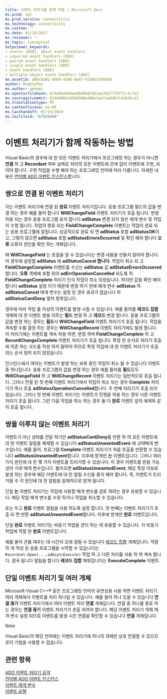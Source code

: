 ```yaml
---
title: 이벤트 처리기를 함께 작동 | Microsoft Docs
ms.prod: sql
ms.prod_service: connectivity
ms.technology: connectivity
ms.custom: ''
ms.date: 01/19/2017
ms.reviewer: ''
ms.topic: conceptual
helpviewer_keywords:
- events [ADO], about event handlers
- unpaired event handlers [ADO]
- paired event handlers [ADO]
- single event handlers [ADO]
- event handlers [ADO]
- multiple object event handlers [ADO]
ms.assetid: a86c8a02-dd69-420d-8a47-0188b339858d
author: MightyPen
ms.author: genemi
ms.openlocfilehash: b744dbd464aedbd9b87d22aa74277787fcc3c7a3
ms.sourcegitcommit: b2464064c0566590e486a3aafae6d67ce2645cef
ms.translationtype: MT
ms.contentlocale: ko-KR
ms.lasthandoff: 07/15/2019
ms.locfileid: "67925048"
---
```

# <a name="how-event-handlers-work-together"></a>이벤트 처리기가 함께 작동하는 방법
Visual Basic의 경우에 대 한 모든 이벤트 처리기에서 프로그래밍 하는 경우가 아니면 **연결** 하 고 **Recordset** 여부 실제로 처리의 모든 이벤트에 관계 없이 이벤트에 구현, 되어야 합니다. 구현 작업을 수행 해야 하는 프로그래밍 언어에 따라 다릅니다. 자세한 내용은 [언어별 ADO 이벤트 인스턴스](../../../ado/guide/data/ado-event-instantiation-by-language.md)합니다.  
  
## <a name="paired-event-handlers"></a>쌍으로 연결 된 이벤트 처리기  
 각는 이벤트 처리기에 연결 된 **완료** 이벤트 처리기입니다. 응용 프로그램 필드의 값을 변경 하는 경우 예를 들어 합니다 **WillChangeField** 이벤트 처리기가 호출 됩니다. 변경 허용 되는 경우 응용 프로그램 유지 합니다 **adStatus** 변경 되지 않은 매개 변수 및 작업이 수행 됩니다. 작업이 완료 되는 **FieldChangeComplete** 이벤트는 작업이 완료 되는 응용 프로그램에 알립니다. 성공적으로 완료 되 면 **adStatus** 포함 **adStatusOK**이 고, 그렇지 않으면 **adStatus** 포함 **adStatusErrorsOccurred** 및 확인 해야 합니다 **오류** 오류의 원인을 확인 하는 개체입니다.  
  
 때 **WillChangeField** 는 호출을 알 수 있습니다는 변경 내용을 만들지 않아야 합니다. 이 경우에 설정할 **adStatus** 에 **adStatusCancel 합니다.** 작업이 취소 되 고 **FieldChangeComplete** 이벤트를 수신는 **adStatus** 값 **adStatusErrorsOccurred**합니다. **오류** 개체에 포함 되어 **adErrOperationCancelled** 되도록 하 **FieldChangeComplete** 처리기 인식 작업이 취소 되었습니다. 하지만 값을 확인 해야 합니다 **adStatus** 설정 이기 때문에 변경 하기 전에 매개 변수 **adStatus** 하 **adStatusCancel** 매개 변수는 설정 된 경우 효과가 없습니다 하 **adStatusCantDeny** 절차 항목입니다.  
  
 경우에 따라 작업 둘 이상의 이벤트를 발생 시킬 수 있습니다. 예를 들어를 **레코드 집합** 개체에 대 한 이벤트 쌍을 이루는 **필드** 변경 하 고 **레코드** 변경 합니다. 응용 프로그램의 값을 변경 하는 경우는 **필드**서 **WillChangeField** 이벤트 처리기가 호출 됩니다. 작업을 계속할 수를 결정 하는 경우는 **WillChangeRecord** 이벤트 처리기에도 발생 합니다. 이 처리기에는 이벤트를 계속 허용 하면, 변경 하며 **FieldChangeComplete** 하 고 **RecordChangeComplete** 이벤트 처리기가 호출 됩니다. 특정 한 순서로 처리기 호출에 의존 하는 코드를 작성 하지 말아야 하므로 특정 작업에 대 한 이벤트 처리기가 호출 되는 순서 정의 되지 않았습니다.  
  
 인스턴스에서 여러는 이벤트가 발생 하는 보류 중인 작업이 취소 될 수 있습니다 이벤트 중 하나입니다. 응용 프로그램의 값을 변경 하는 경우 예를 들어를 **필드**모두 **WillChangeField** 하 고 **WillChangeRecord** 이벤트 처리기는 일반적으로 호출 됩니다. 그러나 연결 된 첫 번째 이벤트 처리기에서 작업이 취소 되는 경우 **Complete** 처리기가 즉시 호출 **adStatusOperationCancelled**합니다. 두 번째 처리기가 호출 되지 않습니다. 그러나 첫 번째 이벤트 처리기는 이벤트가 진행을 허용 하는 경우 다른 이벤트 처리기 호출 됩니다. 그런 다음 작업을 취소 하는 경우 둘 다 **완료** 이벤트 앞의 예제와 같이 호출 됩니다.  
  
## <a name="unpaired-event-handlers"></a>쌍을 이루지 않는 이벤트 처리기  
 이벤트가 아닌 상태를 전달 하기만 **adStatusCantDeny**를 반환 하 여 모든 이벤트에 대 한 이벤트 알림을 해제할 수 있습니다 **adStatusUnwantedEvent** 에 *상태*매개 변수입니다. 예를 들어, 프로그램 **Complete** 이벤트 처리기가 처음 호출을 반환할 수 있습니다 **adStatusUnwantedEvent**합니다. 이후에 받게만 **는** 이벤트입니다. 그러나 여러 가지 원인에 대 한 몇 가지 이벤트를 트리거할 수 있습니다. 이 경우 이벤트를 받을 가능성이 *이유* 매개 변수입니다. 돌아오면 **adStatusUnwantedEvent**, 해당 특정 이유로 발생 하는 경우에 해당 이벤트에 대 한 알림 수신을 중지 해야 합니다. 즉, 이벤트가 트리거될 수 각 원인에 대 한 알림을 잠재적으로 받게 됩니다.  
  
 단일 **는** 이벤트 처리기는 작업에 사용할 매개 변수를 검토 하려는 경우 유용할 수 있습니다. 해당 작업 매개 변수를 수정 하거나 작업을 취소할 수 있습니다.  
  
 또는 두고 **완료** 이벤트 알림을 사용 하도록 설정 합니다. 첫 번째는 이벤트 처리기가 호출 되 면 반환 **adStatusUnwantedEvent**합니다. 이후에 받게만 **완료** 이벤트입니다.  
  
 단일 **완료** 이벤트 처리기는 비동기 작업을 관리 하는 데 유용할 수 있습니다. 각 비동기 작업에 적절 한 **완료** 이벤트입니다.  
  
 예를 들어 큰를 채우는 데 시간이 오래 걸릴 수 있습니다 [레코드 집합](../../../ado/reference/ado-api/recordset-object-ado.md) 개체입니다. 적절 하 게 작성 된 응용 프로그램을 시작할 수 있습니다는 `Recordset.Open(...,adAsyncExecute)` 작업 하 고 다른 처리를 사용 하 여 계속 합니다. 결국 됩니다 알림을 합니다 **레코드 집합** 채워집니다는 **ExecuteComplete** 이벤트.  
  
## <a name="single-event-handlers-and-multiple-objects"></a>단일 이벤트 처리기 및 여러 개체  
 Microsoft Visual C++® 같은 프로그래밍 언어의 유연성을 사용 하면 이벤트 처리기 여러 개체에서 이벤트를 처리 하나일 수 있습니다. 예를 들어 하나 있을 수 있습니다 **연결 끊기** 이벤트 처리기에서 여러 이벤트 처리 **연결** 개체입니다. 연결 중 하나를 종료 하는 경우는 **연결 끊기** 이벤트 처리기가 호출 되어야 합니다. 해당 이벤트 처리기 개체 매개 변수 설정 되므로 이벤트를 발생 시킨 연결을 확인할 수 있습니다 **연결** 개체입니다.  
  
> [!NOTE]
>  Visual Basic의 해당 언어에는 이벤트 처리기에 하나의 개체만 상호 연결할 수 있으므로이 기법을 사용할 수 없습니다.  
  
## <a name="see-also"></a>관련 항목  
 [ADO 이벤트 처리기 요약](../../../ado/guide/data/ado-event-handler-summary.md)   
 [언어별 ADO 이벤트 인스턴스](../../../ado/guide/data/ado-event-instantiation-by-language.md)   
 [이벤트 매개 변수](../../../ado/guide/data/event-parameters.md)   
 [이벤트 유형](../../../ado/guide/data/types-of-events.md)
